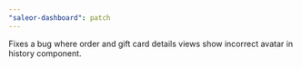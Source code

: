 ```yaml
---
"saleor-dashboard": patch
---
```


Fixes a bug where order and gift card details views show incorrect avatar in history component.
